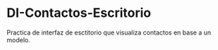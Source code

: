 # DI-Contactos-Escritorio
Practica de interfaz de esctitorio que visualiza contactos en base a un modelo.
